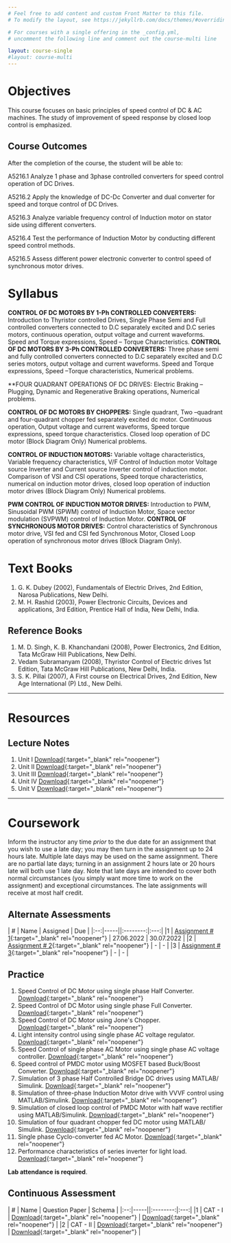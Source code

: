 ```yaml
---
# Feel free to add content and custom Front Matter to this file.
# To modify the layout, see https://jekyllrb.com/docs/themes/#overriding-theme-defaults

# For courses with a single offering in the _config.yml,
# uncomment the following line and comment out the course-multi line

layout: course-single
#layout: course-multi
---
```


# <a name="description">Objectives</a>

  This course focuses on basic principles of speed control of DC & AC machines. The study of improvement of speed response by closed loop control is emphasized.

## <a name="outcomes">Course Outcomes</a>

After the completion of the course, the student will be able to:

A5216.1 Analyze 1 phase and 3phase controlled converters for speed control operation of DC Drives.

A5216.2 Apply the knowledge of DC-Dc Converter and dual converter for speed and torque control of DC Drives.

A5216.3 Analyze variable frequency control of Induction motor on stator side using different converters.

A5216.4 Test the performance of Induction Motor by conducting different speed control methods.

A5216.5 Assess different power electronic converter to control speed of synchronous motor drives.

# <a name="syllabus">Syllabus</a>

**CONTROL OF DC MOTORS BY 1-Ph CONTROLLED CONVERTERS:** Introduction to Thyristor controlled Drives, Single Phase Semi and Full controlled converters connected to D.C separately excited and D.C series motors, continuous operation, output voltage and current waveforms. Speed and Torque expressions, Speed – Torque Characteristics. 
**CONTROL OF DC MOTORS BY 3-Ph CONTROLLED CONVERTERS:** Three phase semi and fully controlled converters connected to D.C separately excited and D.C series motors, output voltage and current waveforms. Speed and Torque expressions, Speed –Torque characteristics, Numerical problems. 

**FOUR QUADRANT OPERATIONS OF DC DRIVES: Electric Braking – Plugging, Dynamic and Regenerative Braking operations, Numerical problems.

**CONTROL OF DC MOTORS BY CHOPPERS:** Single quadrant, Two –quadrant and four-quadrant chopper fed separately excited dc motor. Continuous operation, Output voltage and current waveforms, Speed torque expressions, speed torque characteristics. Closed loop operation of DC motor (Block Diagram Only) Numerical problems.

**CONTROL OF INDUCTION MOTORS:** Variable voltage characteristics, Variable frequency characteristics, V/F Control of Induction motor Voltage source Inverter and Current source Inverter control of induction motor. Comparison of VSI and CSI operations, Speed torque characteristics, numerical on induction motor drives, closed loop operation of induction motor drives (Block Diagram Only) Numerical problems.

**PWM CONTROL OF INDUCTION MOTOR DRIVES:** Introduction to PWM, Sinusoidal PWM (SPWM) control of Induction Motor, Space vector modulation (SVPWM) control of Induction Motor. 
**CONTROL OF SYNCHRONOUS MOTOR DRIVES:** Control characteristics of Synchronous motor drive, VSI fed and CSI fed Synchronous Motor, Closed Loop operation of synchronous motor drives (Block Diagram Only).

# <a name="textbooks">Text Books</a>

1. G. K. Dubey (2002), Fundamentals of Electric Drives, 2nd Edition, Narosa Publications, New Delhi.
2. M. H. Rashid (2003), Power Electronic Circuits, Devices and applications, 3rd Edition, Prentice Hall of India, New Delhi, India.

## <a name="references">Reference Books</a>

1. M. D. Singh, K. B. Khanchandani (2008), Power Electronics, 2nd Edition, Tata McGraw Hill Publications, New Delhi.
2. Vedam Subramanyam (2008), Thyristor Control of Electric drives 1st Edition, Tata McGraw Hill Publications, New Delhi, India.
3. S. K. Pillai (2007), A First course on Electrical Drives, 2nd Edition, New Age International (P) Ltd., New Delhi.

<hr>

# Resources

## <a name="lecturenotes">Lecture Notes</a>

1. Unit I [Download]([link](https://vardhamancoe-my.sharepoint.com/:b:/g/personal/ravivarman_vardhaman_org/EfCTePNiGK5AqJD7WZMN-pEBs8QcUeYTwj_pCIxTD5aRyw?e=QeGdfO)){:target="_blank" rel="noopener"}
2. Unit II [Download](link){:target="_blank" rel="noopener"}
3. Unit III [Download](link){:target="_blank" rel="noopener"}
4. Unit IV [Download](link){:target="_blank" rel="noopener"}
5. Unit V [Download](link){:target="_blank" rel="noopener"}

<hr>

# Coursework

Inform the instructor any time *prior* to the due date for an assignment that you wish to use a late day; you may then turn in the assignment up to 24 hours late. Multiple late days may be used on the same assignment. There are no partial late days; turning in an assignment 2 hours late or 20 hours late will both use 1 late day. Note that late days are intended to cover both normal circumstances (you simply want more time to work on the assignment) and exceptional circumstances. The late assignments will receive at most half credit.

## <a name="aat">Alternate Assessments</a>

| #  | Name | Assigned | Due |
|:--:|-----||:--------:|:---:|
|1 | [Assignment # 1](link){:target="_blank" rel="noopener"} | 27.06.2022 | 30.07.2022 |
|2 | [Assignment # 2](link){:target="_blank" rel="noopener"} | - | - |
|3 | [Assignment # 3](link){:target="_blank" rel="noopener"} | - | - |

## <a name="practice">Practice</a>

1. Speed Control of DC Motor using single phase Half Converter. [Download](https://vardhamancoe-my.sharepoint.com/:b:/g/personal/ravivarman_vardhaman_org/EW0_QjB5oGdEmAmgKnILM8EBTdAAudhLxsJ2e1I-kVdzJw?e=L2xtgp){:target="_blank" rel="noopener"}
2. Speed Control of DC Motor using single phase Full Converter. [Download](https://vardhamancoe-my.sharepoint.com/:b:/g/personal/ravivarman_vardhaman_org/Ec4WA-lFgRZGvdtuOi3gBS8BvMsEIkmv_TZh0Le2ndkrBQ?e=RMdGBY){:target="_blank" rel="noopener"}
3. Speed Control of DC Motor using Jone's Chopper. [Download](https://vardhamancoe-my.sharepoint.com/:b:/g/personal/ravivarman_vardhaman_org/EXI6xpQJVW5ImTkXafA3YzMBB0XUE3v0ur2CVQDu-hEFPQ?e=MGo60z){:target="_blank" rel="noopener"}
4. Light intensity control using single phase AC voltage regulator. [Download](https://vardhamancoe-my.sharepoint.com/:b:/g/personal/ravivarman_vardhaman_org/EUzthENwgDBKswpZh2sJORgBW_xKK7aDe_KtKM36PC2Ang?e=vj8tTE){:target="_blank" rel="noopener"}
5. Speed Control of single phase AC Motor using single phase AC voltage controller. [Download](https://vardhamancoe-my.sharepoint.com/:b:/g/personal/ravivarman_vardhaman_org/EZvxzLRGd-1LmOS0dyWT5v4BX_ubPor6H2b3tbb5b_57pQ?e=WiQjo8){:target="_blank" rel="noopener"}
6. Speed control of PMDC motor using MOSFET based Buck/Boost Converter. [Download](https://vardhamancoe-my.sharepoint.com/:b:/g/personal/ravivarman_vardhaman_org/EbdwFQxgwyZAlwYzNLaxPLMBVWTAw1Xnmq6zvrEyeH_OsQ?e=adDIla){:target="_blank" rel="noopener"}
7. Simulation of 3 phase Half Controlled Bridge DC drives using MATLAB/ Simulink. [Download](https://vardhamancoe-my.sharepoint.com/:b:/g/personal/ravivarman_vardhaman_org/EXm0Blm0VR5LtCu35jvgBbwBh6MuEkDkx0eDzBx2rUrlPA?e=EvjK4S){:target="_blank" rel="noopener"}
8. Simulation of three-phase Induction Motor drive with VVVF control using MATLAB/Simulink. [Download](https://vardhamancoe-my.sharepoint.com/:b:/g/personal/ravivarman_vardhaman_org/Ea0FPJf_ZpVCj4_y9nuHdXoBUXDbJ1JwRLUVoGTPLrztZQ?e=NH0oyB){:target="_blank" rel="noopener"}
9. Simulation of closed loop control of PMDC Motor with half wave rectifier using MATLAB/Simulink. [Download](link){:target="_blank" rel="noopener"}
10. Simulation of four quadrant chopper fed DC motor using MATLAB/ Simulink. [Download](link){:target="_blank" rel="noopener"}
11. Single phase Cyclo-converter fed AC Motor. [Download](link){:target="_blank" rel="noopener"}
12. Performance characteristics of series inverter for light load. [Download](link){:target="_blank" rel="noopener"}



**Lab attendance is required**.

## <a name="cat">Continuous Assessment</a>

| #  | Name | Question Paper | Schema  |
|:--:|-----||:--------:|:---:|
|1 | CAT - I | [Download](link){:target="_blank" rel="noopener"} | [Download](link){:target="_blank" rel="noopener"} |
|2 | CAT - II | [Download](link){:target="_blank" rel="noopener"} | [Download](link){:target="_blank" rel="noopener"} |
